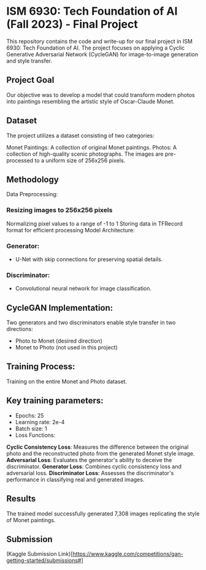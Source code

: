 
# ISM 6930: Tech Foundation of AI (Fall 2023) - Final Project
This repository contains the code and write-up for our final project in ISM 6930: Tech Foundation of AI. The project focuses on applying a Cyclic Generative Adversarial Network (CycleGAN) for image-to-image generation and style transfer.

## Project Goal
Our objective was to develop a model that could transform modern photos into paintings resembling the artistic style of Oscar-Claude Monet.

## Dataset
The project utilizes a dataset consisting of two categories:

Monet Paintings: A collection of original Monet paintings.
Photos: A collection of high-quality scenic photographs.
The images are pre-processed to a uniform size of 256x256 pixels.

## Methodology
Data Preprocessing:

### Resizing images to 256x256 pixels
Normalizing pixel values to a range of -1 to 1
Storing data in TFRecord format for efficient processing
Model Architecture:

### Generator: 
- U-Net with skip connections for preserving spatial details.
### Discriminator: 
- Convolutional neural network for image classification.

## CycleGAN Implementation:
Two generators and two discriminators enable style transfer in two directions:
- Photo to Monet (desired direction)
- Monet to Photo (not used in this project)

## Training Process:
Training on the entire Monet and Photo dataset.

## Key training parameters:
- Epochs: 25
- Learning rate: 2e-4
- Batch size: 1
- Loss Functions:

**Cyclic Consistency Loss**: Measures the difference between the original photo and the reconstructed photo from the generated Monet style image.
**Adversarial Loss**: Evaluates the generator's ability to deceive the discriminator.
**Generator Loss**: Combines cyclic consistency loss and adversarial loss.
**Discriminator Loss**: Assesses the discriminator's performance in classifying real and generated images.

## Results
The trained model successfully generated 7,308 images replicating the style of Monet paintings.

## Submission
(Kaggle Submission Link)[https://www.kaggle.com/competitions/gan-getting-started/submissions#]
